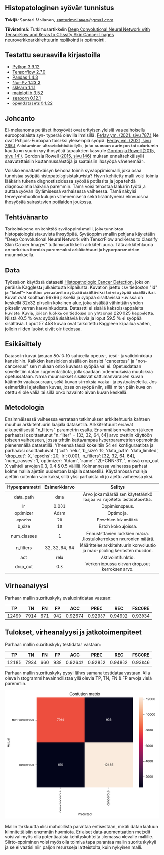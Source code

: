 ## Histopatologinen syövän tunnistus 

**Tekijä:** Santeri Moilanen, santerimoilanen@gmail.com

**Tiivistelmä**: Tutkimusartikkelin [Deep Convolutional Neural Network with TensorFlow and Keras to Classify Skin Cancer Images](https://www.researchgate.net/publication/343409875_Deep_Convolutional_Neural_Network_with_TensorFlow_and_Keras_to_Classify_Skin_Cancer_Images) neuroverkkoarkkitehtuurin replikointi ja optimointi.

## Testattu seuraavilla kirjastoilla

- [Python 3.9.12](https://www.python.org/)
- [Tensorflow 2.7.0](https://www.tensorflow.org/overview/?hl=fi)
- [Pandas 1.4.3](https://pandas.pydata.org/)
- [NumPy 1.23.2](https://numpy.org/)
- [sklearn 1.1.1](https://scikit-learn.org/)
- [matplotlib 3.5.2](https://matplotlib.org/)
- [seaborn 0.12.1](https://seaborn.pydata.org)
- [opendatasets 0.1.22](https://github.com/JovianML/opendatasets)


## Johdanto
Ei-melaanoma peräiset ihosyövät ovat erityisen yleisiä vaaleaihoisella eurooppalaista syn-
typerää olevilla ihmisillä. [Ferlay ym. (2021, sivu 787.)](https://doi.org/10.1002/ijc.33588) Ne ovat Pohjois-Euroopan toiseksi yleisempiä syöpiä. [Ferlay ym. (2021, sivu 785.)](https://doi.org/10.1002/ijc.33588) Altistuminen ultraviolettisäteilylle, joko
suoraan auringon tai solariumin kautta on suurin syy ihosyöpä tapauksien kasvulle [Gordon ja Rowell (2015, sivu 141)](https://doi.org/10.1097/CEJ.0000000000000056). Gordon ja Rowell [(2015, sivu 146)]( https://doi.org/10.1097/CEJ.0000000000000056) mukaan ennaltaehkäisyllä saavutettaisiin kustannussäästöjä ja saataisiin ihosyöpä vähenemään.

Voisiko ennaltaehkäisyn keinona toimia syväoppimismalli, joka osaa tunnistaa syöpää histopatologisistakuvista? Hyvin kehitetty malli voisi toimia lääkärin tukena diagnostisoidessa  syöpää potilaalta ja jopa tehdä diagnosointia lääkäriä paremmin. Tämä voisi tehostaa lääkärin työtä ja auttaa syövän löytämisessä varhaisessa vaiheessa. Tämä näkyisi terveydenhuollon kulujen vähenemisenä sekä lisääntyneinä elinvuosina ihosyöpää sairastavien potilaiden joukossa. 

## Tehtävänanto

Tarkoituksena on kehittää syväoppimismalli, joka tunnistaa histopatologisistakuvista ihosyöpää. Syväoppimismallin pohjana käytetään "Deep Convolutional Neural Network with TensorFlow and Keras to Classify Skin Cancer Images" tutkimusartikkelin arkkitehtuuria. Tätä arkkitehtuuria on tarkoitus iteroida paremmaksi arkkitehtuuri ja hyperparametrien muunnoksella.

## Data

Työssä on käytössä datasetti [Histopathologic Cancer Detection](https://www.kaggle.com/c/histopathologic-cancer-detection), joka on peräisin Kagglesta julkaistusta kilpailusta. Kuvat on jaettu csv tiedoston "id" ja "label"- kenttien perusteella syöpää sisältäviksi tai ei syöpää sisältäviksi. Kuvat ovat kooltaan 96x96 pikseliä ja syöpää sisältävissä kuvissa on keskellä 32x32 pikselin kokoinen alue, joka sisältää vähintään yhden pikselin verran kasvainkudosta. Datasetti ei sisällä kaksoiskappaleita kuvista. Kuvia, joiden luokka on tiedossa on yhteensä 220 025 kappaletta. Niistä 40.5 % ovat syöpää sisältäviä kuvia ja loput 59.5 % ei syöpää sisältäviä. Loput 57 458 kuvaa ovat tarkoitettu Kaggleen kilpailua varten, jolloin niiden luokat eivät ole tiedossa.

## Esikäsittely

Datasetin kuvat jaetaan 80:10:10 suhteella opetus-, testi- ja validointidata kansioihin. Kaikkien kansioiden sisällä on kansiot "cancerous" ja "non-cancerous" sen mukaan onko kuvassa syöpää vai ei. 
Opetusdataan sovellettiin datan augmentaatiota, jolla saadaan todenmukaisia muutoksia opetusdataan. Nämä muunnokset sisälsivät sattumanvaraisen kuvan käännön vaakasuoraan, sekä kuvan siirroksia vaaka- ja pystyakseleilla. Jos esimerkiksi ajatellaan kuvaa, jossa on syöpä niin, sillä miten päin kuva on otettu ei ole väliä tai sillä onko havainto aivan kuvan keskellä.

## Metodologia

Ensimmäisessä vaiheessa verrataan tutkimuksen arkkitehtuuria kahteen muuhun arkkitehtuurin laajalla datasetillä. Arkkitehtuurit eroavat alkuperäisestä "n_filters" parametrin osalta. Ensimmäisen vaiheen jälkeen parhaaksi osoittautunut "n_filter" = [32, 32, 64, 64] arvo otettiin käyttöön toiseen vaiheeseen, jossa tehtiin kattavampaa hyperparametrien optimointia pienemmällä datasetillä. Yhteensä tässä kokeiltiin 54 eri konfiguraatiota ja parhaaksi osoittautuivat "{'act': 'relu', 'b_size': 10, 'data_path': 'data_limited', 'drop_out': X, 'epochs': 20, 'lr': 0.001, 'n_filters': [32, 32, 64, 64], 'num_classes': 1, 'optimizer': 'Adam', 'name': '2D-CNN-31'}", missä drop_out X vaihteli arvojen 0.3, 0.4 & 0.5 välillä. Kolmannessa vaiheessa parhaat kolme mallia ajettiin uudestaan laajalla datasetillä. Käytännössä malleja ajettiin kuitenkin vain kaksi, sillä yksi parhaista oli jo ajettu vaiheessa yksi. 

| Hyperparametri | Esimerkkiarvo | Selitys 
| :-: | :-: | :-: |
| data_path | data | Arvo joka määrää sen käytetäänkö laajaa vai rajoitettu testidatasettiä.
| lr | 0.001 | Oppimisnopeus.
| optimizer | Adam | Optimoija.
| epochs | 20 | Epochien lukumäärä.
| b_size | 10 | Batch koko ajoissa.
| num_classes | 1 | Ennustettavien luokkien määrä. Ulostulokerroksen neuronien määrä.
| n_filters | 32, 32, 64, 64 | Määrittelee arkkitehtuurin konvoluutio ja max-pooling kerrosten muodon.
| act | relu | Aktivointifunktio.
| drop_out | 0.3 | Verkon lopussa olevan drop_out kerroksen arvo.

## Virheanalyysi


Parhaan mallin suorituskyky evaluointidataa vastaan:

| TP | TN | FN | FP | ACC | PREC | REC | FSCORE
| :-: | :-: | :-: | :-: | :-: | :-: | :-: | :-: |
| 12490 | 7914 | 671 | 942 | 0.92674 | 0.92987 | 0.94902 | 0.93934 |


## Tulokset, virheanalyysi ja jatkotoimenpiteet

Parhaan mallin suorituskyky testidataa vastaan:

| TP | TN | FN | FP | ACC | PREC | REC | FSCORE
| :-: | :-: | :-: | :-: | :-: | :-: | :-: | :-: |
| 12185 | 7934 | 660 | 938 | 0.92642 | 0.92852 | 0.94862 | 0.93846 |

Parhaan mallin suorituskyky pysyi lähes samana testidataa vastaan. Alla oleva histogrammi havainnollistaa yllä olevia TP, TN, FN & FP arvoja vielä paremmin.

![Sekaannusmatriisi.](./resources/confusion_matrix_unseen.png)




Mallin tarkkuutta olisi mahdollista parantaa entisestään, mikäli datan laatuun kiinnitettäisiin enemmän huomiota. Erilaiset data-augmentaation metodit voisivat myös olla potentiaalisia kehityskohteita olemassa olevalle mallille. Siirto-oppiminen voisi myös olla toimiva tapa parantaa mallin suorituskykyä ja se ei vaatisi niin paljon resursseja laitteistolta, kuin nykyinen malli.